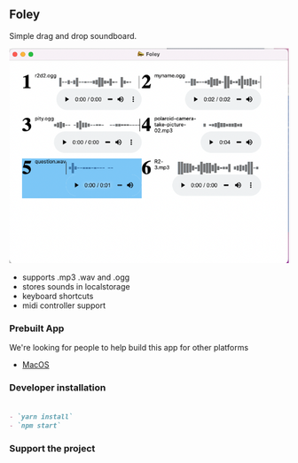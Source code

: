 ## Foley 

Simple drag and drop soundboard.

![Tux, the Linux mascot](img/screenshot.png)

- supports .mp3 .wav and .ogg
- stores sounds in localstorage
- keyboard shortcuts
- midi controller support

### Prebuilt App
We're looking for people to help build this app for other platforms
- [MacOS](dist/Foley-darwin-x64-1.0.0.zip)




### Developer installation

```markdown

- `yarn install`
- `npm start`
```

### Support the project

<script type="text/javascript" src="https://cdnjs.buymeacoffee.com/1.0.0/button.prod.min.js" data-name="bmc-button" data-slug="danshahin" data-color="#FFDD00" data-emoji="" data-font="Cookie" data-text="Buy me a comic book!" data-outline-color="#000000" data-font-color="#000000" data-coffee-color="#ffffff" ></script>

